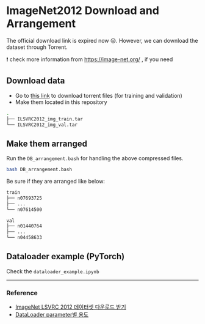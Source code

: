 # ImageNet2012 Download and Arrangement

The official download link is expired now :cry:.  However, we can download the dataset through Torrent. </br> 

:exclamation: check more information from https://image-net.org/ , if you need

## Download data 

* Go to [this link](https://academictorrents.com/collection/imagenet-2012) to download torrent files (for training and validation) 
* Make them located in this repository 

```bash
.
├── ILSVRC2012_img_train.tar
└── ILSVRC2012_img_val.tar

```



## Make them arranged 

Run the ```DB_arrangement.bash``` for handling the above compressed files.

```bash
bash DB_arrangement.bash
```



Be sure if they are arranged like below: 

```bash
train
├── n07693725
├── ... 
└── n07614500
```

```bash
val
├── n01440764 
├── ...
└── n04458633
```



## Dataloader example (PyTorch)

Check the ```dataloader_example.ipynb``` 




***

### Reference 

* [ImageNet LSVRC 2012 데이터셋 다운로드 받기](https://seongkyun.github.io/others/2019/03/06/imagenet_dn/)
* [DataLoader parameter별 용도](https://subinium.github.io/pytorch-dataloader/)

